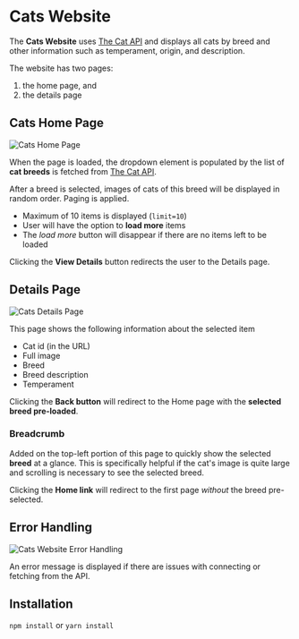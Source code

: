 # Cats Website

The **Cats Website** uses [The Cat API](https://docs.thecatapi.com/) and displays all cats by breed and other information such as temperament, origin, and description.

The website has two pages:

1. the home page, and
1. the details page

## Cats Home Page

![Cats Home Page](../media/catBrowser_home.png)

When the page is loaded, the dropdown element is populated by the list of **cat breeds** is fetched from [The Cat API](https://docs.thecatapi.com/).

After a breed is selected, images of cats of this breed will be displayed in random order. Paging is applied.

- Maximum of 10 items is displayed (`limit=10`)
- User will have the option to **load more** items
- The _load more_ button will disappear if there are no items left to be loaded

Clicking the **View Details** button redirects the user to the Details page.

## Details Page

![Cats Details Page](../media/catBrowser_details.png)

This page shows the following information about the selected item

- Cat id (in the URL)
- Full image
- Breed
- Breed description
- Temperament

Clicking the **Back button** will redirect to the Home page with the **selected breed pre-loaded**.

### Breadcrumb

Added on the top-left portion of this page to quickly show the selected **breed** at a glance. This is specifically helpful if the cat's image is quite large and scrolling is necessary to see the selected breed.

Clicking the **Home link** will redirect to the first page _without_ the breed pre-selected.

## Error Handling

![Cats Website Error Handling](../media/catBrowser_error.png)

An error message is displayed if there are issues with connecting or fetching from the API.

## Installation

`npm install` or `yarn install`
